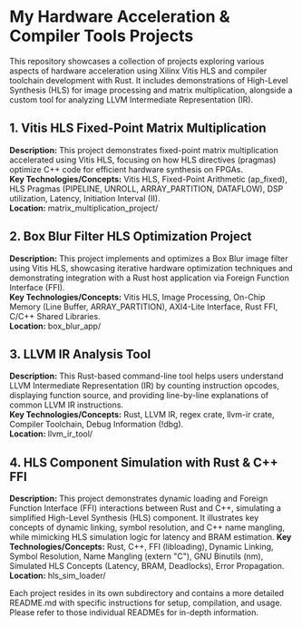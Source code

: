 # **My Hardware Acceleration & Compiler Tools Projects**

This repository showcases a collection of projects exploring various aspects of hardware acceleration using Xilinx Vitis HLS and compiler toolchain development with Rust. It includes demonstrations of High-Level Synthesis (HLS) for image processing and matrix multiplication, alongside a custom tool for analyzing LLVM Intermediate Representation (IR).

## **1\. Vitis HLS Fixed-Point Matrix Multiplication**

**Description:** This project demonstrates fixed-point matrix multiplication accelerated using Vitis HLS, focusing on how HLS directives (pragmas) optimize C++ code for efficient hardware synthesis on FPGAs.  
**Key Technologies/Concepts:** Vitis HLS, Fixed-Point Arithmetic (ap\_fixed), HLS Pragmas (PIPELINE, UNROLL, ARRAY\_PARTITION, DATAFLOW), DSP utilization, Latency, Initiation Interval (II).  
**Location:** matrix\_multiplication\_project/ 

## **2\. Box Blur Filter HLS Optimization Project**

**Description:** This project implements and optimizes a Box Blur image filter using Vitis HLS, showcasing iterative hardware optimization techniques and demonstrating integration with a Rust host application via Foreign Function Interface (FFI).  
**Key Technologies/Concepts:** Vitis HLS, Image Processing, On-Chip Memory (Line Buffer, ARRAY\_PARTITION), AXI4-Lite Interface, Rust FFI, C/C++ Shared Libraries.  
**Location:** box\_blur\_app/ 

## **3\. LLVM IR Analysis Tool**

**Description:** This Rust-based command-line tool helps users understand LLVM Intermediate Representation (IR) by counting instruction opcodes, displaying function source, and providing line-by-line explanations of common LLVM IR instructions.  
**Key Technologies/Concepts:** Rust, LLVM IR, regex crate, llvm-ir crate, Compiler Toolchain, Debug Information (\!dbg).  
**Location:** llvm\_ir\_tool/ 

## **4\. HLS Component Simulation with Rust & C++ FFI**

**Description:** This project demonstrates dynamic loading and Foreign Function Interface (FFI) interactions between Rust and C++, simulating a simplified High-Level Synthesis (HLS) component. It illustrates key concepts of dynamic linking, symbol resolution, and C++ name mangling, while mimicking HLS simulation logic for latency and BRAM estimation.
**Key Technologies/Concepts:** Rust, C++, FFI (libloading), Dynamic Linking, Symbol Resolution, Name Mangling (extern "C"), GNU Binutils (nm), Simulated HLS Concepts (Latency, BRAM, Deadlocks), Error Propagation.
**Location:** hls\_sim\_loader/ 

Each project resides in its own subdirectory and contains a more detailed README.md with specific instructions for setup, compilation, and usage. Please refer to those individual READMEs for in-depth information.
